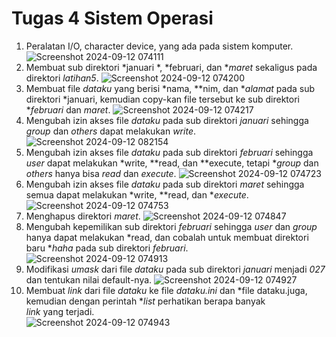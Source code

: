 # Tugas  4 Sistem Operasi

1. Peralatan I/O, character device, yang ada pada sistem komputer.
![Screenshot 2024-09-12 074111](https://github.com/user-attachments/assets/152bbf67-fbcc-40f0-8689-c3984f9ac40d)
2. Membuat sub direktori *januari *, *februari, dan **maret* sekaligus pada direktori *latihan5*.
![Screenshot 2024-09-12 074200](https://github.com/user-attachments/assets/22326fae-016a-4ad4-b3b0-adb964952e55)
3. Membuat file *dataku* yang berisi *nama, **nim, dan **alamat* pada sub direktori *januari, kemudian copy-kan file tersebut ke sub direktori **februari* dan *maret*.
![Screenshot 2024-09-12 074217](https://github.com/user-attachments/assets/f4b609da-f6e5-4cf4-a303-02ea49afdae3)
4. Mengubah izin akses file *dataku* pada sub direktori *januari* sehingga *group* dan *others* dapat melakukan *write*.
![Screenshot 2024-09-12 082154](https://github.com/user-attachments/assets/86303965-9efa-474e-9d84-df05876f2f35)
5. Mengubah izin akses file *dataku* pada sub direktori *februari* sehingga *user* dapat melakukan *write, **read, dan **execute, tetapi **group* dan *others* hanya bisa *read* dan *execute*.
![Screenshot 2024-09-12 074723](https://github.com/user-attachments/assets/9510708d-6e72-41b1-ae23-9ad51ab2517b)
6. Mengubah izin akses file *dataku* pada sub direktori *maret* sehingga semua dapat melakukan *write, **read, dan **execute*.
![Screenshot 2024-09-12 074753](https://github.com/user-attachments/assets/f71cb9d5-f9cc-439f-9baf-59d87e9e65fe)
7. Menghapus direktori *maret*.
![Screenshot 2024-09-12 074847](https://github.com/user-attachments/assets/3dec7f62-2f76-443b-9850-2a912cda9705)
8. Mengubah kepemilikan sub direktori *februari* sehingga *user* dan *group* hanya dapat melakukan *read, dan cobalah untuk membuat direktori baru **haha* pada sub direktori *februari*.
![Screenshot 2024-09-12 074913](https://github.com/user-attachments/assets/c19d8f25-b61a-41f9-a816-6a13866dba5c)
9. Modifikasi *umask* dari file *dataku* pada sub direktori *januari* menjadi *027* dan tentukan nilai default-nya.
![Screenshot 2024-09-12 074927](https://github.com/user-attachments/assets/9c204db0-cb3c-434c-b22d-a11d2083bdf8)
10. Membuat *link* dari file *dataku* ke file *dataku.ini* dan *file dataku.juga, kemudian dengan perintah **list* perhatikan berapa banyak *link* yang terjadi.    
![Screenshot 2024-09-12 074943](https://github.com/user-attachments/assets/ed016792-d287-4f92-8045-a5bca2731054)


